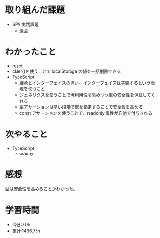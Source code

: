 # 取り組んだ課題

- SPA 実践課題
  - 退会

# わかったこと

- react
- claer()を使うことで localStorage の値を一括削除できる
- TypeScript
  - 継承とインターフェイスの違い。インターフェイスは実装するという表現を使うこと
  - ジェネリクスを使うことで再利用性を高めつつ型の安全性を保証してくれる
  - 型アサーションは早い段階で型を指定することで安全性を高める
  - const アサーションを使うことで、readonly 属性が自動で付与される

# 次やること

- TypeScript
  - udemy

# 感想

型は安全性を高めることがわかった。

# 学習時間

- 今日:7.0h
- 累計:1436.75h
